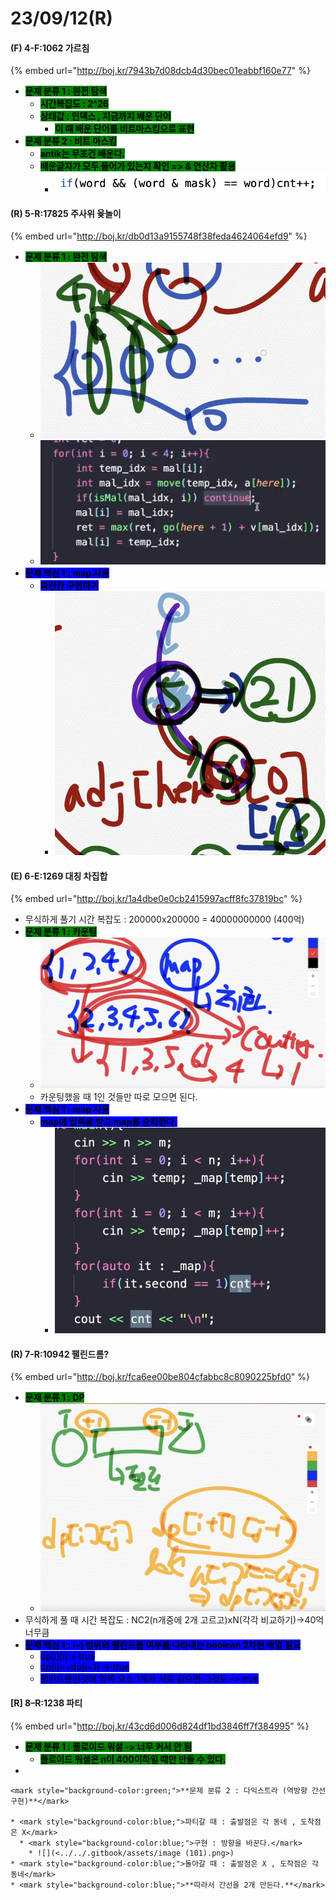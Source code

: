 # 23/09/12(R)

#### (F) 4-F:1062 가르침

{% embed url="http://boj.kr/7943b7d08dcb4d30bec01eabbf160e77" %}

* <mark style="background-color:green;">**문제 분류 1 : 완전 탐색**</mark>
  * <mark style="background-color:green;">**시간복잡도 : 2^26**</mark>
  * <mark style="background-color:green;">**상태값 : 인덱스 , 지금까지 배운 단어**</mark>
    * <mark style="background-color:green;">**이 때 배운 단어를 비트마스킹으로 표현**</mark>
* <mark style="background-color:green;">**문제 분류 2 : 비트 마스킹**</mark>
  * <mark style="background-color:green;">**antik는 무조건 배운다.**</mark>
  * <mark style="background-color:green;">**배운글자가 모두 들어가 있는지 확인 => & 연산자 활용**</mark>
    * ![](../../.gitbook/assets/image.png)

#### (R) 5-R:17825 주사위 윷놀이

{% embed url="http://boj.kr/db0d13a9155748f38feda4624064efd9" %}

* <mark style="background-color:green;">**문제 분류 1 : 완전 탐색**</mark>
  * ![](<../../.gitbook/assets/image (2) (1).png>)
  * ![](<../../.gitbook/assets/image (2).png>)
* <mark style="background-color:blue;">**문제 핵심 1 : map 사용**</mark>
  * <mark style="background-color:blue;">**파란칸 구현하기**</mark>
    * ![](<../../.gitbook/assets/image (1) (1).png>)

#### (E) 6-E:1269 대칭 차집합

{% embed url="http://boj.kr/1a4dbe0e0cb2415997acff8fc37819bc" %}

* 무식하게 풀기 시간 복잡도 : 200000x200000 = 40000000000 (400억)
* <mark style="background-color:green;">**문제 분류 1 : 카운팅**</mark>
  * ![](<../../.gitbook/assets/image (102).png>)
  * 카운팅했을 때 1인 것들만 따로 모으면 된다.
* <mark style="background-color:blue;">**문제 핵심 1 : map 사용**</mark>
  * <mark style="background-color:blue;">**map에 입력을 받고 map을 순회한다.**</mark>
    * ![](<../../.gitbook/assets/image (103).png>)

#### (R) 7-R:10942 팰린드롬?

{% embed url="http://boj.kr/fca6ee00be804cfabbc8c8090225bfd0" %}

* <mark style="background-color:green;">**문제 분류 1 : DP**</mark>
  * ![](<../../.gitbook/assets/image (100).png>)
* 무식하게 풀 때 시간 복잡도 : NC2(n개중에 2개 고르고)xN(각각 비교하기)->40억 너무큼
* <mark style="background-color:blue;">**문제 핵심 1 : i\~j 범위의 펠린드롬 여부를 나타내는 boolean 2차원 배열 필요**</mark>
  * <mark style="background-color:blue;">dp\[i]\[i] = true</mark>
  * <mark style="background-color:blue;">dp\[i]==dp\[i+1] -> true</mark>
  * <mark style="background-color:blue;">펠린드롬인것에 양쪽 요소 1개가 서로 같으면 그것도 -> true</mark>&#x20;

#### \[R] 8–R:1238 파티

{% embed url="http://boj.kr/43cd6d006d824df1bd3846ff7f384995" %}

* <mark style="background-color:green;">**문제 분류 1 : 플로이드 워셜 -> 너무 커서 안 됨**</mark>
  * <mark style="background-color:green;">**플로이드 워셜은 n이 400이하일 때만 만들 수 있다.**</mark>
*

    <mark style="background-color:green;">**문제 분류 2 : 다익스트라 (역방향 간선 구현)**</mark>

    * <mark style="background-color:blue;">파티갈 때 : 출발점은 각 동네 , 도착점은 X</mark>
      * <mark style="background-color:blue;">구현 : 방향을 바꾼다.</mark>
        * ![](<../../.gitbook/assets/image (101).png>)
    * <mark style="background-color:blue;">돌아갈 때 : 출발점은 X , 도착점은 각 동네</mark>
    * <mark style="background-color:blue;">**따라서 간선을 2개 만든다.**</mark>
